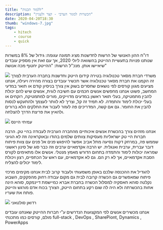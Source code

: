 ```yaml
---
title: "ללמוד תכנות"
description: "הכשרות למגזר הערבי - קצר ולעניין"
date: 2020-04-20T18:30
thumb: "windows-7.jpg"
tags:
    - hitech
    - course
    - quick
---
```


דו"ח ההון האנושי של הרשות לחדשנות מציג תמונה עגומה: גידול של 8% במשרות שנותנו פנויות בתעשיית ההייטק בהשוואה ליולי 2020, אך עם זאת אין מספיק עובדים שיאיישו אותן. מנכ"ל הרשות: "ההייטק יחטוף מכה אנושה"

![](/assets/img/masar_masar.jpg)
משרדי חברת מסאר טכנולוגיה בטירה
קידום הייטק וחדשנות בחברה הערבית
לצורך זה הקמנו את חברת מסאר טכנולוגיה אשר תכשיר עובדים בצורה מהירה ויעילה, אנחנו מציעים מגוון קורסים לפי נושאים שחסרים בשוק אין צורך בניסיון קודם או תואר במדעי המחשב, פשוט אנחנו מחפשים אנשים חכמים עם חשיבה לוגית, אנשים שיש להם יכולת להבין מתמטיקה, בעלי תואר ראשון במדעים מדוייקים, מורים למתמטיקה, רוקחים או בעלי יכולת לימוד והתמדה. לא תמיד זה קל, וצריך לא לוותר לעצמך ולהתעקש לנסות להבין את החומר. גם אם קשה, המדריכים פה לעזור לעבור את החלקים הלא ברורים ולהאיץ את פריצת הדרך להצלחה.

![](/assets/img/ami.jpg)
עמיחי היינס

אנחנו מזהים צורך בהכשרת אנשים איכותיים מהחברה הערבית לעבודה בהיי טק. הרבה חברות היי טק ישראליות מעסיקות צוותים שלמים בהודו ובאוקראינה וזה לא הגיוני שממש פה, במרחק דקות נסיעה מתל אביב אפשר להיפגש פנים אל פנים עם צוות פיתוח דובר עברית, ערבית ואנגלית. יש הרבה אקדמאיים ערבים וזה כבר סוג של סינון ראשוני שמראה יכולות לימוד והתמדה בתחום הדורש מאמץ מנטלי. אנשים אלו מתאימים לקורס הסבת אקדמאיים, אך לא רק הם. גם לא אקדמאיים, עם ראש על הכתפיים, רצון ויכולת לימוד יכולים להצליח.

להגדיל את ההכנסה שלכם באופן משמעותי ולעבוד קרוב לבית
אנחנו מקימים מרכזי פיתוח שמאפשרים גם הכשרה קרובה לבית גם מקום עבודה רחוק מהפקקים, השבוע נקלטה סוהא חאסקיה למסלול הכשרה בחברת אברא כמיישמת דיינמקס, סוהא הינה אחות בהכשרתה ולא היה לה שום רקע בתחום הייטק, הצורך בכוח אדם מורגש והייטק פותח את שעריו.

![](/assets/img/raduan.jpg)
רדואן סולטאני

אנחנו מכשירים אנשים לפי המקצועות הנדרשים ע"י חברות ההייטק שאנחנו עובדים מולם, קורסים כמו מתכנתי full-stack , DevOps , SharePiont, Dynamics , PowerApps

